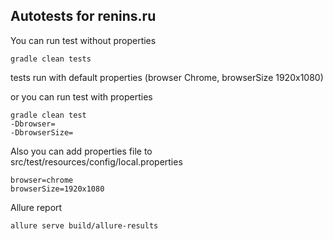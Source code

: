 ## Autotests for renins.ru

You can run test without properties
```
gradle clean tests
```
tests run with default properties (browser Chrome, browserSize 1920x1080)

or you can run test with properties
```
gradle clean test
-Dbrowser=
-DbrowserSize=
```
Also you can add properties file to src/test/resources/config/local.properties
```
browser=chrome
browserSize=1920x1080
```

Allure report
```
allure serve build/allure-results
```
